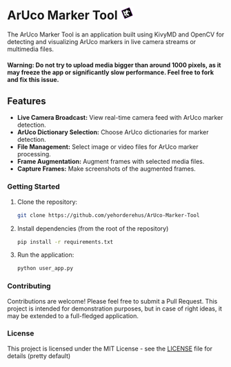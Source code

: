 # ArUco Marker Tool <img src="logo.png" alt="ArUco Marker Tool Logo" width="30"/>

The ArUco Marker Tool is an application built using KivyMD and OpenCV for detecting and visualizing ArUco markers in live camera streams or multimedia files.

#### Warning: Do not try to upload media bigger than around 1000 pixels, as it may freeze the app or significantly slow performance. Feel free to fork and fix this issue.

## Features

- **Live Camera Broadcast:** View real-time camera feed with ArUco marker detection.
- **ArUco Dictionary Selection:** Choose ArUco dictionaries for marker detection.
- **File Management:** Select image or video files for ArUco marker processing.
- **Frame Augmentation:** Augment frames with selected media files.
- **Capture Frames:** Make screenshots of the augmented frames.

### Getting Started

1. Clone the repository:

   ```bash
   git clone https://github.com/yehorderehus/ArUco-Marker-Tool
   ```

2. Install dependencies (from the root of the repository)

   ```bash
   pip install -r requirements.txt
   ```

3. Run the application:

   ```bash
   python user_app.py
   ```

### Contributing
Contributions are welcome! Please feel free to submit a Pull Request. This project is intended for demonstration purposes, but in case of right ideas, it may be extended to a full-fledged application.

### License
This project is licensed under the MIT License - see the [LICENSE](https://github.com/yehorderehus/ArUco-Marker-Tool/blob/main/LICENSE) file for details (pretty default)

